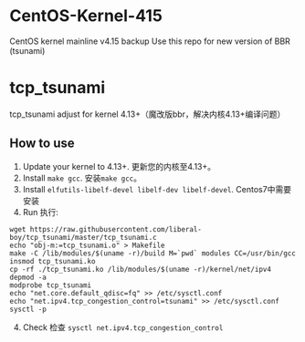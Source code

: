 # CentOS-Kernel-415

CentOS kernel mainline v4.15 backup 
Use this repo for new version of BBR (tsunami)


# tcp_tsunami
tcp_tsunami adjust for kernel 4.13+（魔改版bbr，解决内核4.13+编译问题）
## How to use
1. Update your kernel to 4.13+. 更新您的内核至4.13+。
2. Install `make gcc`. 安装`make gcc`。
3. Install `elfutils-libelf-devel libelf-dev libelf-devel`. Centos7中需要安装
3. Run 执行:
```
wget https://raw.githubusercontent.com/liberal-boy/tcp_tsunami/master/tcp_tsunami.c
echo "obj-m:=tcp_tsunami.o" > Makefile
make -C /lib/modules/$(uname -r)/build M=`pwd` modules CC=/usr/bin/gcc
insmod tcp_tsunami.ko
cp -rf ./tcp_tsunami.ko /lib/modules/$(uname -r)/kernel/net/ipv4
depmod -a
modprobe tcp_tsunami
echo "net.core.default_qdisc=fq" >> /etc/sysctl.conf
echo "net.ipv4.tcp_congestion_control=tsunami" >> /etc/sysctl.conf
sysctl -p
```
4. Check 检查 `sysctl net.ipv4.tcp_congestion_control`

